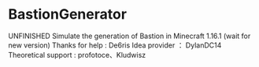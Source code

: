 # BastionGenerator
UNFINISHED
Simulate the generation of Bastion in Minecraft 1.16.1 (wait for new version)
Thanks for help : De6ris
Idea provider ： DylanDC14
Theoretical support : profotoce、Kludwisz
